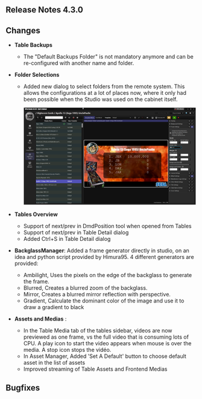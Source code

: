 ## Release Notes 4.3.0

## Changes

- **Table Backups**
  - The "Default Backups Folder" is not mandatory anymore and can be re-configured with another name and folder.
- **Folder Selections**
  - Added new dialog to select folders from the remote system. This allows the configurations at a lot of places now, where it only had been possible when the Studio was used on the cabinet itself.
  
     <img src="https://github.com/syd711/vpin-studio/blob/main/documentation/cards/cards.png?raw=true" width="700" />

- **Tables Overview**
  - Support of next/prev in DmdPosition tool when opened from Tables
  - Support of next/prev in Table Detail dialog
  - Added Ctrl+S in Table Detail dialog

- **BackglassManager**: Added a frame generator directly in studio, on an idea and python script provided by Himura95. 4 different generators are provided: 
  - Ambilight, Uses the pixels on the edge of the backglass to generate the frame.
  - Blurred, Creates a blurred zoom of the backglass.
  - Mirror, Creates a blurred mirror reflection with perspective.
  - Gradient, Calculate the dominant color of the image and use it to draw a gradient to black

- **Assets and Medias** : 
  - In the Table Media tab of the tables sidebar, videos are now previewed as one frame, vs the full video that is consuming lots of CPU. A play icon to start the video appears when mouse is over the media. A stop icon stops the vidéo.
  - In Asset Manager, Added 'Set A Default' button to choose default asset in the list of assets
  - Improved streaming of Table Assets and Frontend Medias

## Bugfixes
